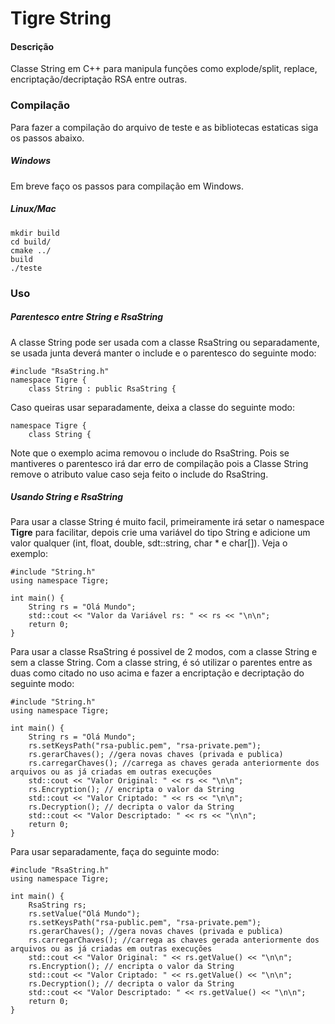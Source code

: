 # Tigre String
#### Descrição
Classe String em C++ para manipula funções como explode/split, replace, encriptação/decriptação RSA entre outras.
<br/>


### Compilação

Para fazer a compilação do arquivo de teste e as bibliotecas estaticas siga os passos abaixo.

##### Windows

Em breve faço os passos para compilação em Windows.

##### Linux/Mac
```
mkdir build
cd build/
cmake ../
build
./teste
```

### Uso

##### Parentesco entre String e RsaString

A classe String pode ser usada com a classe RsaString ou separadamente,
se usada junta deverá manter o include e o parentesco do seguinte modo:

```
#include "RsaString.h"
namespace Tigre {
    class String : public RsaString {
```

Caso queiras usar separadamente, deixa a classe do seguinte modo:

```
namespace Tigre {
    class String {
```

Note que o exemplo acima removou o include do RsaString. Pois se mantiveres
o parentesco irá dar erro de compilação pois a Classe String remove o
atributo value caso seja feito o include do RsaString.

##### Usando String e RsaString

Para usar a classe String é muito facil, primeiramente irá setar o
namespace <b>Tigre</b> para facilitar, depois crie uma variável do tipo String
e adicione um valor qualquer (int, float, double, sdt::string, char * e char[]). Veja o exemplo:

```
#include "String.h"
using namespace Tigre;

int main() {
    String rs = "Olá Mundo";
    std::cout << "Valor da Variável rs: " << rs << "\n\n";
    return 0;
}
```

Para usar a classe RsaString é possivel de 2 modos, com a classe String e sem a classe String.
Com a classe string, é só utilizar o parentes entre as duas como citado
no uso acima e fazer a encriptação e decriptação do seguinte modo:

```
#include "String.h"
using namespace Tigre;

int main() {
    String rs = "Olá Mundo";
    rs.setKeysPath("rsa-public.pem", "rsa-private.pem");
    rs.gerarChaves(); //gera novas chaves (privada e publica)
    rs.carregarChaves(); //carrega as chaves gerada anteriormente dos arquivos ou as já criadas em outras execuções
    std::cout << "Valor Original: " << rs << "\n\n";
    rs.Encryption(); // encripta o valor da String
    std::cout << "Valor Criptado: " << rs << "\n\n";
    rs.Decryption(); // decripta o valor da String
    std::cout << "Valor Descriptado: " << rs << "\n\n";
    return 0;
}
```

Para usar separadamente, faça do seguinte modo:

```
#include "RsaString.h"
using namespace Tigre;

int main() {
    RsaString rs;
    rs.setValue("Olá Mundo");
    rs.setKeysPath("rsa-public.pem", "rsa-private.pem");
    rs.gerarChaves(); //gera novas chaves (privada e publica)
    rs.carregarChaves(); //carrega as chaves gerada anteriormente dos arquivos ou as já criadas em outras execuções
    std::cout << "Valor Original: " << rs.getValue() << "\n\n";
    rs.Encryption(); // encripta o valor da String
    std::cout << "Valor Criptado: " << rs.getValue() << "\n\n";
    rs.Decryption(); // decripta o valor da String
    std::cout << "Valor Descriptado: " << rs.getValue() << "\n\n";
    return 0;
}
```